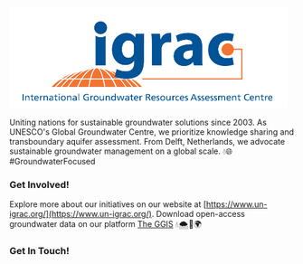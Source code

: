 ![Uniting nations for sustainable groundwater solutions since 2003. As UNESCO's Global Groundwater Centre, we prioritize knowledge sharing and transboundary aquifer assessment. From Delft, Netherlands, we advocate sustainable groundwater management on a global scale. 💧🌐 #GroundwaterFocused](https://github.com/UNIGRAC/.github/blob/main/igrac_logo.png)

Uniting nations for sustainable groundwater solutions since 2003. As UNESCO's Global Groundwater Centre, we prioritize knowledge sharing and transboundary aquifer assessment. From Delft, Netherlands, we advocate sustainable groundwater management on a global scale. 💧🌐 #GroundwaterFocused

### Get Involved!

Explore more about our initiatives on our website at [https://www.un-igrac.org/](https://www.un-igrac.org/). 
Download open-access groundwater data on our platform [The GGIS](https://ggis.un-igrac.org/) 💧🌨️🌱🌍

### Get In Touch!



